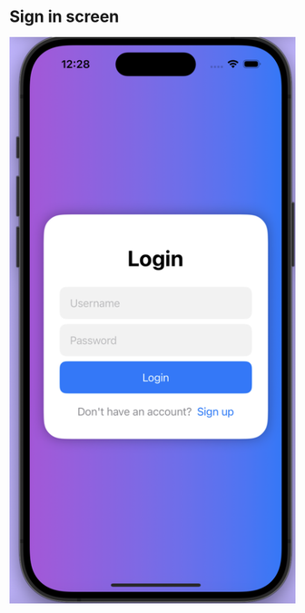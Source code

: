 # Sign in screen


![image alt](https://github.com/alicegamartins/Login/blob/180e54c027c1e64842bcc5285bb076a97247671f/login.png)
